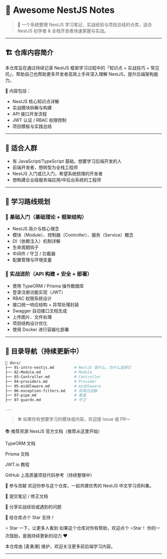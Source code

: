 # 📘 Awesome NestJS Notes

> 🧠 一个系统整理 NestJS 学习笔记、实战经验与项目总结的仓库，适合 NestJS 初学者 & 全栈开发者快速掌握与实战。

---

## 🏗️ 仓库内容简介

本仓库旨在通过持续记录 NestJS 框架学习过程中的「知识点 + 实战技巧 + 常见坑」，帮助自己也帮助更多开发者高效上手并深入理解 NestJS，提升后端架构能力。

🧩 内容包括：
- NestJS 核心知识点详解
- 实战模块拆解与构建
- API 接口开发流程
- JWT 认证 / RBAC 权限控制
- 项目模板与实践总结

---

## 🎯 适合人群

- 有 JavaScript/TypeScript 基础，想要学习后端开发的人
- 前端开发者，想转型为全栈工程师
- NestJS 入门或已入门，希望系统梳理的开发者
- 想构建企业级服务端应用/中后台系统的工程师

---

## 🧭 学习路线规划

### 📕 基础入门（基础理论 + 框架结构）

- NestJS 简介与核心理念
- 模块（Module）、控制器（Controller）、服务（Service）概念
- DI（依赖注入）机制详解
- 生命周期钩子
- 中间件 / 守卫 / 拦截器
- 配置管理与环境变量

### 🔧 实战进阶（API 构建 + 安全 + 部署）

- 使用 TypeORM / Prisma 操作数据库
- 登录注册功能实现（JWT）
- RBAC 权限系统设计
- 接口统一响应结构 + 异常处理封装
- Swagger 自动接口文档生成
- 上传图片、文件处理
- 项目结构设计优化
- 使用 Docker 进行容器化部署

---

## 📂 目录导航（持续更新中）

```bash
📁 docs/
├── 01-intro-nestjs.md         # NestJS 是什么，为什么选择它
├── 02-Module.md               # Module
├── 03-Controller.md           # Controller
├── 04-providers.md            # Provider
├── 05-middleware.md           # middleware
├── 06-exception-filters.md    # 异常过滤器
├── 07-pipe.md                 # 管道
├── 07-guards.md               # 守卫

...

```

> 🛠 如果你有想要学习的模块或内容，欢迎提 Issue 或 PR～

📚 推荐资源
NestJS 官方文档（推荐从这里开始）

TypeORM 文档

Prisma 文档

JWT.io 教程

GitHub 上高质量项目代码参考（持续整理中）

🤝 参与贡献
欢迎你参与这个仓库，一起共建优秀的 NestJS 中文学习资料集。

🔧 提交笔记 / 修正文档

🧠 分享实战经验或遇到的问题

🌟 给仓库点个 Star 支持！

⭐ Star 一下，让更多人看到
如果这个仓库对你有帮助，欢迎点个 ⭐Star！
你的一次鼓励，是我持续更新的动力 ❤️

本仓库由 [麦勇潮] 维护，欢迎关注更多前后端学习内容。


---

